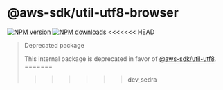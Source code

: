 # @aws-sdk/util-utf8-browser

[![NPM version](https://img.shields.io/npm/v/@aws-sdk/util-utf8-browser/latest.svg)](https://www.npmjs.com/package/@aws-sdk/util-utf8-browser)
[![NPM downloads](https://img.shields.io/npm/dm/@aws-sdk/util-utf8-browser.svg)](https://www.npmjs.com/package/@aws-sdk/util-utf8-browser)
<<<<<<< HEAD

> Deprecated package
>
> This internal package is deprecated in favor of [@aws-sdk/util-utf8](https://www.npmjs.com/package/@aws-sdk/util-utf8).
=======
>>>>>>> dev_sedra
